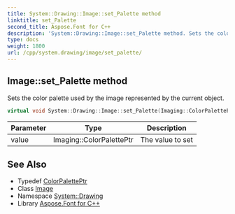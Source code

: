 ```yaml
---
title: System::Drawing::Image::set_Palette method
linktitle: set_Palette
second_title: Aspose.Font for C++
description: 'System::Drawing::Image::set_Palette method. Sets the color palette used by the image represented by the current object in C++.'
type: docs
weight: 1800
url: /cpp/system.drawing/image/set_palette/
---
```

## Image::set_Palette method


Sets the color palette used by the image represented by the current object.

```cpp
virtual void System::Drawing::Image::set_Palette(Imaging::ColorPalettePtr value)
```


| Parameter | Type | Description |
| --- | --- | --- |
| value | Imaging::ColorPalettePtr | The value to set |

## See Also

* Typedef [ColorPalettePtr](../../../system.drawing.imaging/colorpaletteptr/)
* Class [Image](../)
* Namespace [System::Drawing](../../)
* Library [Aspose.Font for C++](../../../)
